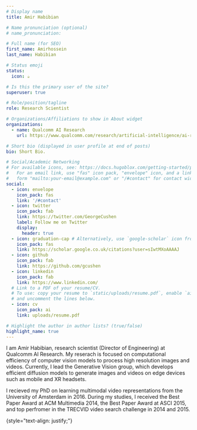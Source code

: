 ```yaml
---
# Display name
title: Amir Habibian

# Name pronunciation (optional)
# name_pronunciation: 

# Full name (for SEO)
first_name: Amirhossein
last_name: Habibian

# Status emoji
status:
  icon: ☕️

# Is this the primary user of the site?
superuser: true

# Role/position/tagline
role: Research Scientist

# Organizations/Affiliations to show in About widget
organizations:
  - name: Qualcomm AI Research
    url: https://www.qualcomm.com/research/artificial-intelligence/ai-research

# Short bio (displayed in user profile at end of posts)
bio: Short Bio.

# Social/Academic Networking
# For available icons, see: https://docs.hugoblox.com/getting-started/page-builder/#icons
#   For an email link, use "fas" icon pack, "envelope" icon, and a link in the
#   form "mailto:your-email@example.com" or "/#contact" for contact widget.
social:
  - icon: envelope
    icon_pack: fas
    link: '/#contact'
  - icon: twitter
    icon_pack: fab
    link: https://twitter.com/GeorgeCushen
    label: Follow me on Twitter
    display:
      header: true
  - icon: graduation-cap # Alternatively, use `google-scholar` icon from `ai` icon pack
    icon_pack: fas
    link: https://scholar.google.co.uk/citations?user=sIwtMXoAAAAJ
  - icon: github
    icon_pack: fab
    link: https://github.com/gcushen
  - icon: linkedin
    icon_pack: fab
    link: https://www.linkedin.com/
  # Link to a PDF of your resume/CV.
  # To use: copy your resume to `static/uploads/resume.pdf`, enable `ai` icons in `params.yaml`,
  # and uncomment the lines below.
  - icon: cv
    icon_pack: ai
    link: uploads/resume.pdf

# Highlight the author in author lists? (true/false)
highlight_name: true
---
```


I am Amir Habibian, research scientist (Director of Engineering) at Qualcomm AI Research. My reserach is focused on computational efficiency of computer vision models to process high resolution images and videos. Currently, I lead the Generative Vision group, which develops efficient diffusion models to generate images and videos on edge devices such as mobile and XR headsets.

I recieved my PhD on learning multimodal video representations from the University of Amsterdam in 2016. During my studies, I received the Best Paper Award at ACM Multimedia 2014, the Best Paper Award at ASCI 2015, and top perfromer in the TRECVID video search challenge in 2014 and 2015.

{style="text-align: justify;"}
